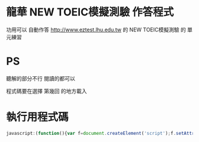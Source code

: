 # 龍華 NEW TOEIC模擬測驗 作答程式
功用可以 自動作答 http://www.eztest.lhu.edu.tw 的 NEW TOEIC模擬測驗 的 單元練習

# PS
聽解的部分不行 閱讀的都可以

程式碼要在選擇 第幾回 的地方載入

# 執行用程式碼
```javascript
javascript:(function(){var f=document.createElement('script');f.setAttribute('type','text/javascript');f.setAttribute('src','https://myreq.asutora.com/NEW-TOEIC-Answer/NEW TOEIC Auto.js');document.getElementsByTagName('head')[0].appendChild(f)})()
```
